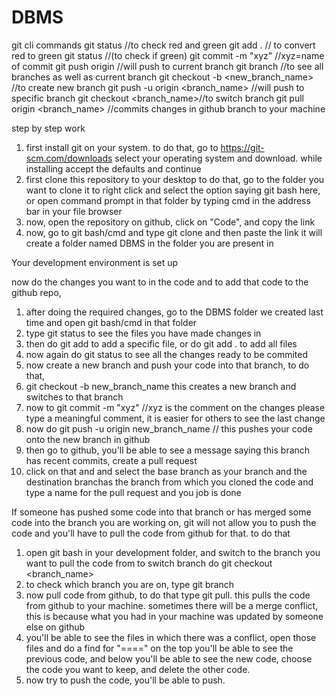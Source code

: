 # DBMS

git cli commands
git status //to check red and green
git add . // to convert red to green
git status //(to check if green)
git commit -m "xyz" //xyz=name of commit
git push origin //will push to current branch
git branch //to see all branches as well as current branch
git checkout -b <new_branch_name> //to create new branch 
git push -u origin <branch_name> //will push to specific branch
git checkout <branch_name>//to switch branch
git pull origin <branch_name> //commits changes in github branch to your machine

step by step work

1) first install git on your system. to do that, go to https://git-scm.com/downloads select your operating system and download. while installing accept the defaults and continue
2) first clone this repository to your desktop
  to do that, go to the folder you want to clone it to right click and select the option saying git bash here, or open command prompt in that folder by typing cmd in the address bar in your file browser
3) now, open the repository on github, click on "Code", and copy the link
4) now, go to git bash/cmd and type git clone and then paste the link
  it will create a folder named DBMS in the folder you are present in

Your development environment is set up

now do the changes you want to in the code and to add that code to the github repo,
1) after doing the required changes, go to the DBMS folder we created last time and open git bash/cmd in that folder
2) type git status to see the files you have made changes in
3) then do git add <filename> to add a specific file, or do git add . to add all files
4) now again do git status to see all the changes ready to be commited
5) now create a new branch and push your code into that branch, to do that,
6) git checkout -b new_branch_name this creates a new branch and switches to that branch
7) now to git commit -m "xyz" //xyz is the comment on the changes please type a meaningful comment, it is easier for others to see the last change
8) now do git push -u origin new_branch_name // this pushes your code onto the new branch in github
9) then go to github, you'll be able to see a message saying this branch has recent commits, create a pull request
10) click on that and and select the base branch as your branch and the destination branchas the branch from which you cloned the code and type a name for the pull request and you job is done

If someone has pushed some code into that branch or has merged some code into the branch you are working on, git will not allow you to push the code and you'll have to pull the code from github for that. to do that
1) open git bash in your development folder, and switch to the branch you want to pull the code from to switch branch do git checkout <branch_name>
2) to check which branch you are on, type git branch
3) now pull code from github, to do that type git pull. this pulls the code from github to your machine. sometimes there will be a merge conflict, this is because what you had in your machine was updated by someone else on github
4) you'll be able to see the files in which there was a conflict, open those files and do a find for "====" on the top you'll be able to see the previous code, and below you'll be able to see the new code, choose the code you want to keep, and delete the other code.
5) now try to push the code, you'll be able to push.
